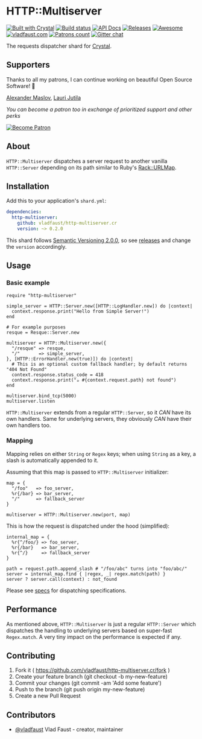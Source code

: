 # HTTP::Multiserver

[![Built with Crystal](https://img.shields.io/badge/built%20with-crystal-000000.svg?style=flat-square)](https://crystal-lang.org/)
[![Build status](https://img.shields.io/travis/vladfaust/http-multiserver.cr/master.svg?style=flat-square)](https://travis-ci.org/vladfaust/http-multiserver.cr)
[![API Docs](https://img.shields.io/badge/api_docs-online-brightgreen.svg?style=flat-square)](https://github.vladfaust.com/http-multiserver.cr)
[![Releases](https://img.shields.io/github/release/vladfaust/http-multiserver.cr.svg?style=flat-square)](https://github.com/vladfaust/http-multiserver.cr/releases)
[![Awesome](https://awesome.re/badge-flat2.svg)](https://github.com/veelenga/awesome-crystal)
[![vladfaust.com](https://img.shields.io/badge/style-.com-lightgrey.svg?longCache=true&style=flat-square&label=vladfaust&colorB=0a83d8)](https://vladfaust.com)
[![Patrons count](https://img.shields.io/badge/dynamic/json.svg?label=patrons&url=https://www.patreon.com/api/user/11296360&query=$.included[0].attributes.patron_count&style=flat-square&colorB=red&maxAge=86400)](https://www.patreon.com/vladfaust)
[![Gitter chat](https://img.shields.io/badge/chat%20on-gitter-green.svg?colorB=ED1965&logo=gitter&style=flat-square)](https://gitter.im/vladfaust/Lobby)

The requests dispatcher shard for [Crystal](https://crystal-lang.org/).

## Supporters

Thanks to all my patrons, I can continue working on beautiful Open Source Software! 🙏

[Alexander Maslov](https://seendex.ru), [Lauri Jutila](https://github.com/ljuti)

*You can become a patron too in exchange of prioritized support and other perks*

[![Become Patron](https://vladfaust.com/img/patreon-small.svg)](https://www.patreon.com/vladfaust)

## About

`HTTP::Multiserver` dispatches a server request to another vanilla `HTTP::Server` depending on its path similar to Ruby's [Rack::URLMap](http://www.rubydoc.info/gems/rack/Rack/URLMap).

## Installation

Add this to your application's `shard.yml`:

```yaml
dependencies:
  http-multiserver:
    github: vladfaust/http-multiserver.cr
    version: ~> 0.2.0
```

This shard follows [Semantic Versioning 2.0.0](https://semver.org/), so see [releases](https://github.com/vladfaust/http-multiserver.cr/releases) and change the `version` accordingly.

## Usage

### Basic example

```crystal
require "http-multiserver"

simple_server = HTTP::Server.new([HTTP::LogHandler.new]) do |context|
  context.response.print("Hello from Simple Server!")
end

# For example purposes
resque = Resque::Server.new

multiserver = HTTP::Multiserver.new({
  "/resque" => resque,
  "/"       => simple_server,
}, [HTTP::ErrorHandler.new(true)]) do |context|
  # This is an optional custom fallback handler; by default returns "404 Not Found"
  context.response.status_code = 418
  context.response.print("☕ #{context.request.path} not found")
end

multiserver.bind_tcp(5000)
multiserver.listen
```

`HTTP::Multiserver` extends from a regular `HTTP::Server`, so it *CAN* have its own handlers. Same for underlying servers, they obviously *CAN* have their own handlers too.

### Mapping

Mapping relies on either `String` or `Regex` keys; when using `String` as a key, a slash is automatically appended to it.

Assuming that this map is passed to `HTTP::Multiserver` initializer:

```crystal
map = {
  "/foo"   => foo_server,
  %r{/bar} => bar_server,
  "/"      => fallback_server
}

multiserver = HTTP::Multiserver.new(port, map)
```

This is how the request is dispatched under the hood (simplified):

```crystal
internal_map = {
  %r{^/foo/} => foo_server,
  %r{/bar}   => bar_server,
  %r{^/}     => fallback_server
}

path = request.path.append_slash # "/foo/abc" turns into "foo/abc/"
server = internal_map.find { |regex, _| regex.match(path) }
server ? server.call(context) : not_found
```

Please see [specs](https://github.com/vladfaust/http-multiserver.cr/blob/master/spec/http-multiserver_spec.cr) for dispatching specifications.

## Performance

As mentioned above, `HTTP::Multiserver` is just a regular `HTTP::Server` which dispatches the handling to underlying servers based on super-fast `Regex.match`. A very tiny impact on the performance is expected if any.

## Contributing

1. Fork it ( https://github.com/vladfaust/http-multiserver.cr/fork )
2. Create your feature branch (git checkout -b my-new-feature)
3. Commit your changes (git commit -am 'Add some feature')
4. Push to the branch (git push origin my-new-feature)
5. Create a new Pull Request

## Contributors

- [@vladfaust](https://github.com/vladfaust) Vlad Faust - creator, maintainer
